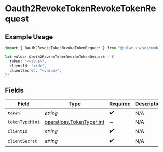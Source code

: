 # Oauth2RevokeTokenRevokeTokenRequest

## Example Usage

```typescript
import { Oauth2RevokeTokenRevokeTokenRequest } from "@polar-sh/sdk/models/operations";

let value: Oauth2RevokeTokenRevokeTokenRequest = {
  token: "<value>",
  clientId: "<id>",
  clientSecret: "<value>",
};
```

## Fields

| Field                                                                | Type                                                                 | Required                                                             | Description                                                          |
| -------------------------------------------------------------------- | -------------------------------------------------------------------- | -------------------------------------------------------------------- | -------------------------------------------------------------------- |
| `token`                                                              | *string*                                                             | :heavy_check_mark:                                                   | N/A                                                                  |
| `tokenTypeHint`                                                      | [operations.TokenTypeHint](../../models/operations/tokentypehint.md) | :heavy_minus_sign:                                                   | N/A                                                                  |
| `clientId`                                                           | *string*                                                             | :heavy_check_mark:                                                   | N/A                                                                  |
| `clientSecret`                                                       | *string*                                                             | :heavy_check_mark:                                                   | N/A                                                                  |